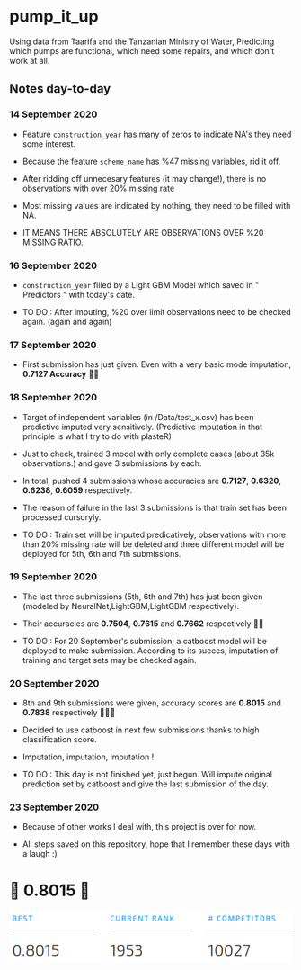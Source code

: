 # pump_it_up
 Using data from Taarifa and the Tanzanian Ministry of Water, Predicting which pumps are functional, which need some repairs, and which don't work at all.
 
 ## Notes day-to-day
 
 ### 14 September 2020
 
 -   Feature `construction_year` has many of zeros to indicate NA's they need some interest.
 
 -   Because the feature `scheme_name` has %47 missing variables, rid it off.
 
 -   After ridding off unnecesary features (it may change!), there is no observations with over 20% missing rate
 
 -   Most missing values are indicated by nothing, they need to be filled with NA.
 
 -   IT MEANS THERE ABSOLUTELY ARE OBSERVATIONS OVER %20 MISSING RATIO.
 
 
 ### 16 September 2020

 -   `construction_year` filled by a Light GBM Model which saved in " Predictors " with today's date.

 -   TO DO : After imputing, %20 over limit observations need to be checked again. (again and again)
 
 ### 17 September 2020

 -   First submission has just given. Even with a very basic mode imputation, **0.7127 Accuracy** 🚀🚀
 
 
 ### 18 September 2020
 
 -   Target of independent variables (in /Data/test_x.csv) has been predictive imputed very sensitively. (Predictive imputation in that principle is what I try to do with plasteR)
 
 -   Just to check, trained 3 model with only complete cases (about 35k observations.) and gave 3 submissions by each.

 -   In total, pushed 4 submissions whose accuracies are **0.7127**, **0.6320**, **0.6238**, **0.6059** respectively.
 
 -   The reason of failure in the last 3 submissions is that train set has been processed cursoryly.
 
 -   TO DO : Train set will be imputed predicatively, observations with more than 20% missing rate will be deleted and three different model will be deployed for 5th, 6th and 7th submissions.
 
 
 ### 19 September 2020 
 
 -   The last three submissions (5th, 6th and 7th) has just been given (modeled by NeuralNet,LightGBM,LightGBM respectively).
 
 -   Their accuracies are **0.7504**, **0.7615** and **0.7662** respectively 🚀🚀
 
 -   TO DO : For 20 September's submission; a catboost model will be deployed to make submission. According to its succes, imputation of training and target sets may be checked again.
 
 ### 20 September 2020
 
 -   8th and 9th submissions were given, accuracy scores are **0.8015** and **0.7838** respectively 🚀🚀🚀
   
 -   Decided to use catboost in next few submissions thanks to high classification score.
 
 -   Imputation, imputation, imputation !
 
 -   TO DO : This day is not finished yet, just begun. Will impute original prediction set by catboost and give the last submission of the day.
 
  
 ### 23 September 2020
 
 -   Because of other works I deal with, this project is over for now.
 
 -   All steps saved on this repository, hope that I remember these days with a laugh :)
 
<p align="center"><h1>🎉 0.8015 🎉</h1></p>


<p align="center"><img src="https://raw.githubusercontent.com/sametsoekel/pump_it_up/master/rank.png"></p> 
 
 
